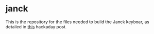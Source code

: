 # janck
This is the repository for the files needed to build the Janck keyboar, as detailed in [this](https://hackaday.io/project/162181-the-janck-a-40-mechanical) hackaday post.
